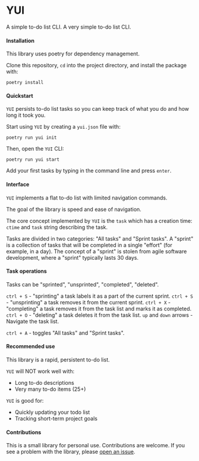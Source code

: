 # YUI

A simple to-do list CLI. A very simple to-do list CLI.

#### Installation

This library uses poetry for dependency management.

Clone this repository, `cd` into the project directory, and install the package with:

``` {shell}
poetry install
```

#### Quickstart

`YUI` persists to-do list tasks so you can keep track of what you do and how long it took you.

Start using `YUI` by creating a `yui.json` file with:

``` {shell}
poetry run yui init
```

Then, open the `YUI` CLI:

``` {shell}
poetry run yui start
```

Add your first tasks by typing in the command line and press `enter`.

#### Interface

`YUI` implements a flat to-do list with limited navigation commands.

The goal of the library is speed and ease of navigation.

The core concept implemented by `YUI` is the `task` which has a creation time: `ctime` and `task` string describing the task.

Tasks are divided in two categories: "All tasks" and "Sprint tasks". A "sprint" is a collection of tasks that will be completed in a single "effort" (for example, in a day). The concept of a "sprint" is stolen from agile software development, where a "sprint" typically lasts 30 days.

#### Task operations

Tasks can be "sprinted", "unsprinted", "completed", "deleted".

`ctrl + S` - "sprinting" a task labels it as a part of the current sprint.
`ctrl + S` - "unsprinting" a task removes it from the current sprint.
`ctrl + X` - "completing" a task removes it from the task list and marks it as completed.
`ctrl + O` - "deleting" a task deletes it from the task list.
`up` and `down` arrows - Navigate the task list.

`ctrl + A` - toggles "All tasks" and "Sprint tasks".

#### Recommended use

This library is a rapid, persistent to-do list.

`YUI` will NOT work well with:

* Long to-do descriptions
* Very many to-do items (25+)

`YUI` is good for:

* Quickly updating your todo list
* Tracking short-term project goals

#### Contributions

This is a small library for personal use. Contributions are welcome. If you see a problem with the library, please [open an issue](https://github.com/hamishgibbs/yui/issues/new).
